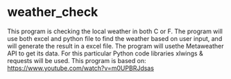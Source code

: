 # weather_check
This program is checking the local weather in both C or F. The program will use both excel and python file to find the weather based on user input, and will generate the result in a excel file. The program will usethe Metaweather API to get its data. For this particular Python code libraries xlwings & requests will be used. This program is based on: https://www.youtube.com/watch?v=m0UPBRJdsas
